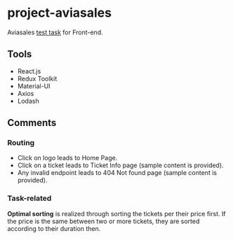# project-aviasales

Aviasales
[test task](https://github.com/KosyanMedia/test-tasks/tree/master/aviasales_frontend)
for Front-end.

## Tools

- React.js
- Redux Toolkit
- Material-UI
- Axios
- Lodash

## Comments

### Routing

- Click on logo leads to Home Page.
- Click on a ticket leads to Ticket Info page (sample content is provided).
- Any invalid endpoint leads to 404 Not found page (sample content is provided).

### Task-related

**Optimal sorting** is realized through sorting the tickets per their price
first. If the price is the same between two or more tickets, they are sorted
according to their duration then.
